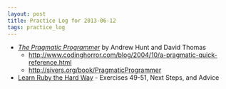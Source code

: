 ```yaml
---
layout: post
title: Practice Log for 2013-06-12
tags: practice_log
---
```


* _[The Pragmatic Programmer](http://pragprog.com/the-pragmatic-programmer/extracts/tips)_ by Andrew Hunt and David Thomas
  * <http://www.codinghorror.com/blog/2004/10/a-pragmatic-quick-reference.html>
  * <http://sivers.org/book/PragmaticProgrammer>
* [Learn Ruby the Hard Way](http://ruby.learncodethehardway.org/book/) - Exercises 49-51, Next Steps, and Advice
